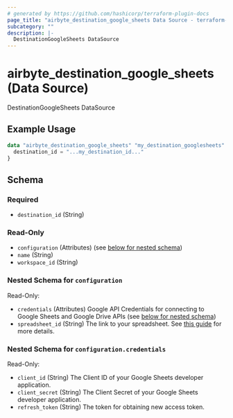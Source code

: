 ```yaml
---
# generated by https://github.com/hashicorp/terraform-plugin-docs
page_title: "airbyte_destination_google_sheets Data Source - terraform-provider-airbyte"
subcategory: ""
description: |-
  DestinationGoogleSheets DataSource
---
```


# airbyte_destination_google_sheets (Data Source)

DestinationGoogleSheets DataSource

## Example Usage

```terraform
data "airbyte_destination_google_sheets" "my_destination_googlesheets" {
  destination_id = "...my_destination_id..."
}
```

<!-- schema generated by tfplugindocs -->
## Schema

### Required

- `destination_id` (String)

### Read-Only

- `configuration` (Attributes) (see [below for nested schema](#nestedatt--configuration))
- `name` (String)
- `workspace_id` (String)

<a id="nestedatt--configuration"></a>
### Nested Schema for `configuration`

Read-Only:

- `credentials` (Attributes) Google API Credentials for connecting to Google Sheets and Google Drive APIs (see [below for nested schema](#nestedatt--configuration--credentials))
- `spreadsheet_id` (String) The link to your spreadsheet. See <a href='https://docs.airbyte.com/integrations/destinations/google-sheets#sheetlink'>this guide</a> for more details.

<a id="nestedatt--configuration--credentials"></a>
### Nested Schema for `configuration.credentials`

Read-Only:

- `client_id` (String) The Client ID of your Google Sheets developer application.
- `client_secret` (String) The Client Secret of your Google Sheets developer application.
- `refresh_token` (String) The token for obtaining new access token.


